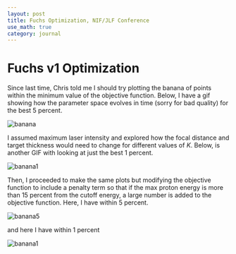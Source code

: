 ```yaml
---
layout: post
title: Fuchs Optimization, NIF/JLF Conference
use_math: true
category: journal
---
```


# Fuchs v1 Optimization

Since last time, Chris told me I should try plotting the banana of points within the minimum value of the objective function. Below, I have a gif showing how the parameter space evolves in time (sorry for bad quality) for the best 5 percent.

![banana](https://github.com/ronak-n-desai/ronak-n-desai.github.io/assets/98538788/56769106-b934-4416-9f37-e441c3559d7e)

I assumed maximum laser intensity and explored how the focal distance and target thickness would need to change for different values of $K$. Below, is another GIF with looking at just the best 1 percent.

![banana1](https://github.com/ronak-n-desai/ronak-n-desai.github.io/assets/98538788/36206e6b-f3a4-4818-8f4f-c32f8ad9620d)

Then, I proceeded to make the same plots but modifying the objective function to include a penalty term so that if the max proton energy is more than 15 percent from the cutoff energy, a large number is added to the objective function. Here, I have within 5 percent.

![banana5](https://github.com/ronak-n-desai/ronak-n-desai.github.io/assets/98538788/102a33ab-cce1-4ab1-95ee-ae6506a57044)

and here I have within 1 percent

![banana1](https://github.com/ronak-n-desai/ronak-n-desai.github.io/assets/98538788/b8eb0c13-3272-4162-9f4b-5874bb7c012a)
